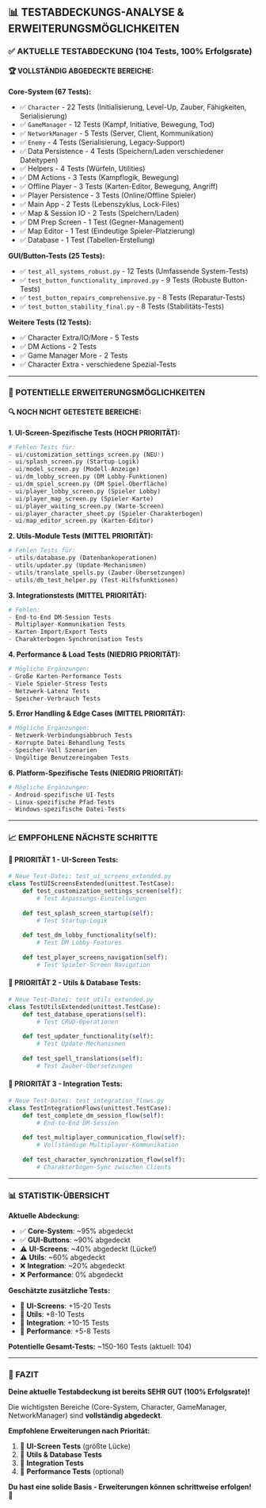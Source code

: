 ## 📊 TESTABDECKUNGS-ANALYSE & ERWEITERUNGSMÖGLICHKEITEN

### ✅ AKTUELLE TESTABDECKUNG (104 Tests, 100% Erfolgsrate)

#### 🏆 VOLLSTÄNDIG ABGEDECKTE BEREICHE:

**Core-System (67 Tests):**
- ✅ `Character` - 22 Tests (Initialisierung, Level-Up, Zauber, Fähigkeiten, Serialisierung)
- ✅ `GameManager` - 12 Tests (Kampf, Initiative, Bewegung, Tod)
- ✅ `NetworkManager` - 5 Tests (Server, Client, Kommunikation)
- ✅ `Enemy` - 4 Tests (Serialisierung, Legacy-Support)
- ✅ Data Persistence - 4 Tests (Speichern/Laden verschiedener Dateitypen)
- ✅ Helpers - 4 Tests (Würfeln, Utilities)
- ✅ DM Actions - 3 Tests (Kampflogik, Bewegung)
- ✅ Offline Player - 3 Tests (Karten-Editor, Bewegung, Angriff)
- ✅ Player Persistence - 3 Tests (Online/Offline Spieler)
- ✅ Main App - 2 Tests (Lebenszyklus, Lock-Files)
- ✅ Map & Session IO - 2 Tests (Speichern/Laden)
- ✅ DM Prep Screen - 1 Test (Gegner-Management)
- ✅ Map Editor - 1 Test (Eindeutige Spieler-Platzierung)
- ✅ Database - 1 Test (Tabellen-Erstellung)

**GUI/Button-Tests (25 Tests):**
- ✅ `test_all_systems_robust.py` - 12 Tests (Umfassende System-Tests)
- ✅ `test_button_functionality_improved.py` - 9 Tests (Robuste Button-Tests)
- ✅ `test_button_repairs_comprehensive.py` - 8 Tests (Reparatur-Tests)
- ✅ `test_button_stability_final.py` - 8 Tests (Stabilitäts-Tests)

**Weitere Tests (12 Tests):**
- ✅ Character Extra/IO/More - 5 Tests
- ✅ DM Actions - 2 Tests
- ✅ Game Manager More - 2 Tests
- ✅ Character Extra - verschiedene Spezial-Tests

---

### 🎯 POTENTIELLE ERWEITERUNGSMÖGLICHKEITEN

#### 🔍 NOCH NICHT GETESTETE BEREICHE:

**1. UI-Screen-Spezifische Tests (HOCH PRIORITÄT):**
```python
# Fehlen Tests für:
- ui/customization_settings_screen.py (NEU!)
- ui/splash_screen.py (Startup-Logik)
- ui/model_screen.py (Modell-Anzeige)
- ui/dm_lobby_screen.py (DM Lobby-Funktionen)
- ui/dm_spiel_screen.py (DM Spiel-Oberfläche)
- ui/player_lobby_screen.py (Spieler Lobby)
- ui/player_map_screen.py (Spieler-Karte)
- ui/player_waiting_screen.py (Warte-Screen)
- ui/player_character_sheet.py (Spieler-Charakterbogen)
- ui/map_editor_screen.py (Karten-Editor)
```

**2. Utils-Module Tests (MITTEL PRIORITÄT):**
```python
# Fehlen Tests für:
- utils/database.py (Datenbankoperationen)
- utils/updater.py (Update-Mechanismen)
- utils/translate_spells.py (Zauber-Übersetzungen)
- utils/db_test_helper.py (Test-Hilfsfunktionen)
```

**3. Integrationstests (MITTEL PRIORITÄT):**
```python
# Fehlen:
- End-to-End DM-Session Tests
- Multiplayer-Kommunikation Tests
- Karten-Import/Export Tests
- Charakterbogen-Synchronisation Tests
```

**4. Performance & Load Tests (NIEDRIG PRIORITÄT):**
```python
# Mögliche Ergänzungen:
- Große Karten-Performance Tests
- Viele Spieler-Stress Tests
- Netzwerk-Latenz Tests
- Speicher-Verbrauch Tests
```

**5. Error Handling & Edge Cases (MITTEL PRIORITÄT):**
```python
# Mögliche Ergänzungen:
- Netzwerk-Verbindungsabbruch Tests
- Korrupte Datei-Behandlung Tests
- Speicher-Voll Szenarien
- Ungültige Benutzereingaben Tests
```

**6. Platform-Spezifische Tests (NIEDRIG PRIORITÄT):**
```python
# Mögliche Ergänzungen:
- Android-spezifische UI-Tests
- Linux-spezifische Pfad-Tests
- Windows-spezifische Datei-Tests
```

---

### 📈 EMPFOHLENE NÄCHSTE SCHRITTE

#### 🥇 **PRIORITÄT 1 - UI-Screen Tests:**
```python
# Neue Test-Datei: test_ui_screens_extended.py
class TestUIScreensExtended(unittest.TestCase):
    def test_customization_settings_screen(self):
        # Test Anpassungs-Einstellungen
        
    def test_splash_screen_startup(self):
        # Test Startup-Logik
        
    def test_dm_lobby_functionality(self):
        # Test DM Lobby-Features
        
    def test_player_screens_navigation(self):
        # Test Spieler-Screen Navigation
```

#### 🥈 **PRIORITÄT 2 - Utils & Database Tests:**
```python
# Neue Test-Datei: test_utils_extended.py
class TestUtilsExtended(unittest.TestCase):
    def test_database_operations(self):
        # Test CRUD-Operationen
        
    def test_updater_functionality(self):
        # Test Update-Mechanismen
        
    def test_spell_translations(self):
        # Test Zauber-Übersetzungen
```

#### 🥉 **PRIORITÄT 3 - Integration Tests:**
```python
# Neue Test-Datei: test_integration_flows.py
class TestIntegrationFlows(unittest.TestCase):
    def test_complete_dm_session_flow(self):
        # End-to-End DM-Session
        
    def test_multiplayer_communication_flow(self):
        # Vollständige Multiplayer-Kommunikation
        
    def test_character_synchronization_flow(self):
        # Charakterbogen-Sync zwischen Clients
```

---

### 📊 STATISTIK-ÜBERSICHT

**Aktuelle Abdeckung:**
- ✅ **Core-System**: ~95% abgedeckt
- ✅ **GUI-Buttons**: ~90% abgedeckt  
- ⚠️ **UI-Screens**: ~40% abgedeckt (Lücke!)
- ⚠️ **Utils**: ~60% abgedeckt
- ❌ **Integration**: ~20% abgedeckt
- ❌ **Performance**: 0% abgedeckt

**Geschätzte zusätzliche Tests:**
- 🎯 **UI-Screens**: +15-20 Tests
- 🎯 **Utils**: +8-10 Tests  
- 🎯 **Integration**: +10-15 Tests
- 🎯 **Performance**: +5-8 Tests

**Potentielle Gesamt-Tests:** ~150-160 Tests (aktuell: 104)

---

### 🎯 FAZIT

**Deine aktuelle Testabdeckung ist bereits SEHR GUT (100% Erfolgsrate)!**

Die wichtigsten Bereiche (Core-System, Character, GameManager, NetworkManager) sind **vollständig abgedeckt**.

**Empfohlene Erweiterungen nach Priorität:**
1. 🥇 **UI-Screen Tests** (größte Lücke)
2. 🥈 **Utils & Database Tests** 
3. 🥉 **Integration Tests**
4. 🏅 **Performance Tests** (optional)

**Du hast eine solide Basis - Erweiterungen können schrittweise erfolgen!** 🚀